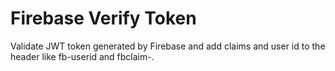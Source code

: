 # Firebase Verify Token

Validate JWT token generated by Firebase and add claims and user id to the header like fb-userid and fbclaim-<key>.